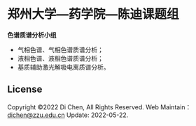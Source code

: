 # 郑州大学—药学院—陈迪课题组

**色谱质谱分析小组**

- 气相色谱、气相色谱质谱分析；
- 液相色谱、液相色谱质谱分析；
- 基质辅助激光解吸电离质谱分析。

## License

Copyright ©2022 Di Chen, All Rights Reserved. Web Maintain：dichen@zzu.edu.cn
Update: 2022-05-22.
